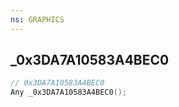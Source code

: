 ```yaml
---
ns: GRAPHICS
---
```

## _0x3DA7A10583A4BEC0

```c
// 0x3DA7A10583A4BEC0
Any _0x3DA7A10583A4BEC0();
```

